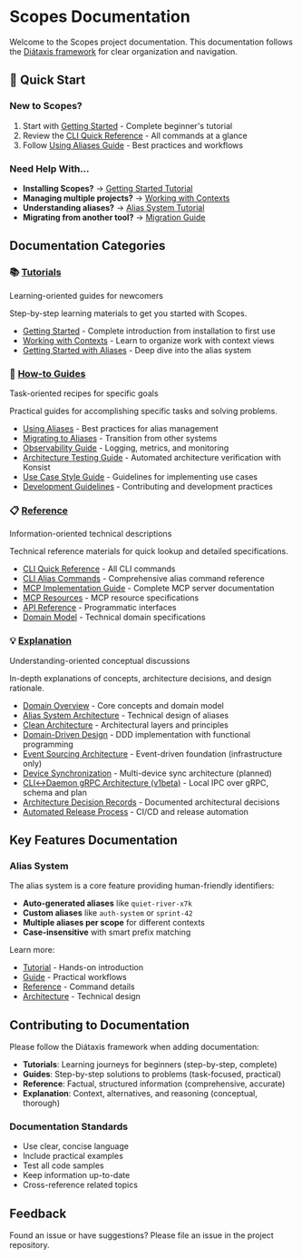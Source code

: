 # Scopes Documentation

Welcome to the Scopes project documentation. This documentation follows the [Diátaxis framework](https://diataxis.fr/) for clear organization and navigation.

## 🚀 Quick Start

### New to Scopes?
1. Start with [Getting Started](./tutorials/getting-started.md) - Complete beginner's tutorial
2. Review the [CLI Quick Reference](./reference/cli-quick-reference.md) - All commands at a glance
3. Follow [Using Aliases Guide](./guides/using-aliases.md) - Best practices and workflows

### Need Help With...
- **Installing Scopes?** → [Getting Started Tutorial](./tutorials/getting-started.md)
- **Managing multiple projects?** → [Working with Contexts](./tutorials/working-with-contexts.md)
- **Understanding aliases?** → [Alias System Tutorial](./tutorials/getting-started-with-aliases.md)
- **Migrating from another tool?** → [Migration Guide](./guides/migrating-to-aliases.md)

## Documentation Categories

### 📚 [Tutorials](./tutorials/)

Learning-oriented guides for newcomers

Step-by-step learning materials to get you started with Scopes.

- [Getting Started](./tutorials/getting-started.md) - Complete introduction from installation to first use
- [Working with Contexts](./tutorials/working-with-contexts.md) - Learn to organize work with context views
- [Getting Started with Aliases](./tutorials/getting-started-with-aliases.md) - Deep dive into the alias system

### 📖 [How-to Guides](./guides/)

Task-oriented recipes for specific goals

Practical guides for accomplishing specific tasks and solving problems.

- [Using Aliases](./guides/using-aliases.md) - Best practices for alias management
- [Migrating to Aliases](./guides/migrating-to-aliases.md) - Transition from other systems
- [Observability Guide](./guides/observability-guide.md) - Logging, metrics, and monitoring
- [Architecture Testing Guide](./guides/architecture-testing-guide.md) - Automated architecture verification with Konsist
- [Use Case Style Guide](./guides/use-case-style-guide.md) - Guidelines for implementing use cases
- [Development Guidelines](./guides/development-guidelines.md) - Contributing and development practices

### 📋 [Reference](./reference/)

Information-oriented technical descriptions

Technical reference materials for quick lookup and detailed specifications.

- [CLI Quick Reference](./reference/cli-quick-reference.md) - All CLI commands
- [CLI Alias Commands](./reference/cli-alias-commands.md) - Comprehensive alias command reference
- [MCP Implementation Guide](./reference/mcp-implementation-guide.md) - Complete MCP server documentation
- [MCP Resources](./reference/mcp-resources.md) - MCP resource specifications
- [API Reference](./reference/api/) - Programmatic interfaces
- [Domain Model](./reference/domain-model/) - Technical domain specifications

### 💡 [Explanation](./explanation/)

Understanding-oriented conceptual discussions

In-depth explanations of concepts, architecture decisions, and design rationale.

- [Domain Overview](./explanation/domain-overview.md) - Core concepts and domain model
- [Alias System Architecture](./explanation/alias-system-architecture.md) - Technical design of aliases
- [Clean Architecture](./explanation/clean-architecture.md) - Architectural layers and principles
- [Domain-Driven Design](./explanation/domain-driven-design.md) - DDD implementation with functional programming
- [Event Sourcing Architecture](./explanation/event-sourcing-architecture.md) - Event-driven foundation (infrastructure only)
- [Device Synchronization](./explanation/device-synchronization.md) - Multi-device sync architecture (planned)
- [CLI↔Daemon gRPC Architecture (v1beta)](./explanation/cli-daemon-grpc.md) - Local IPC over gRPC, schema and plan
- [Architecture Decision Records](./explanation/adr/) - Documented architectural decisions
- [Automated Release Process](./explanation/automated-release-process.md) - CI/CD and release automation

## Key Features Documentation

### Alias System
The alias system is a core feature providing human-friendly identifiers:
- **Auto-generated aliases** like `quiet-river-x7k`
- **Custom aliases** like `auth-system` or `sprint-42`
- **Multiple aliases per scope** for different contexts
- **Case-insensitive** with smart prefix matching

Learn more:
- [Tutorial](./tutorials/getting-started-with-aliases.md) - Hands-on introduction
- [Guide](./guides/using-aliases.md) - Practical workflows
- [Reference](./reference/cli-alias-commands.md) - Command details
- [Architecture](./explanation/alias-system-architecture.md) - Technical design

## Contributing to Documentation

Please follow the Diátaxis framework when adding documentation:

- **Tutorials**: Learning journeys for beginners (step-by-step, complete)
- **Guides**: Step-by-step solutions to problems (task-focused, practical)
- **Reference**: Factual, structured information (comprehensive, accurate)
- **Explanation**: Context, alternatives, and reasoning (conceptual, thorough)

### Documentation Standards
- Use clear, concise language
- Include practical examples
- Test all code samples
- Keep information up-to-date
- Cross-reference related topics

## Feedback

Found an issue or have suggestions? Please file an issue in the project repository.

